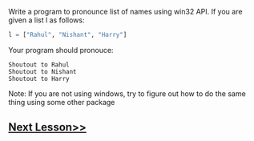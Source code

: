 Write a program to pronounce list of names using win32 API. 
If you are given a list l as follows:
```python
l = ["Rahul", "Nishant", "Harry"]
```
Your program should pronouce:
```
Shoutout to Rahul
Shoutout to Nishant
Shoutout to Harry
```
Note: If you are not using windows, try to figure out how to do the same thing using some other package
## [Next Lesson>>](https://replit.com/@codewithharry/84-Day-84-Time-Module)
